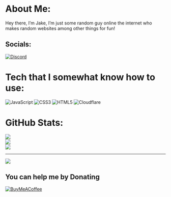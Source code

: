 # About Me:
Hey there, I’m Jake, I’m just some random guy online the internet who makes random websites among other things for fun!


## Socials:
[![Discord](https://img.shields.io/badge/Discord-%237289DA.svg?logo=discord&logoColor=white)](https://discord.gg/discord.com/users/jakeyboiishere) 

# Tech that I somewhat know how to use:
![JavaScript](https://img.shields.io/badge/javascript-%23323330.svg?style=for-the-badge&logo=javascript&logoColor=%23F7DF1E) ![CSS3](https://img.shields.io/badge/css3-%231572B6.svg?style=for-the-badge&logo=css3&logoColor=white) ![HTML5](https://img.shields.io/badge/html5-%23E34F26.svg?style=for-the-badge&logo=html5&logoColor=white) ![Cloudflare](https://img.shields.io/badge/Cloudflare-F38020?style=for-the-badge&logo=Cloudflare&logoColor=white)
# GitHub Stats:
![](https://github-readme-stats.vercel.app/api?username=somerandomguyonhere&theme=dark&hide_border=false&include_all_commits=false&count_private=false)<br/>
![](https://nirzak-streak-stats.vercel.app/?user=somerandomguyonhere&theme=dark&hide_border=false)<br/>
![](https://github-readme-stats.vercel.app/api/top-langs/?username=somerandomguyonhere&theme=dark&hide_border=false&include_all_commits=false&count_private=false&layout=compact)

---
[![](https://visitcount.itsvg.in/api?id=somerandomguyonhere&icon=0&color=0)](https://visitcount.itsvg.in)

  ## You can help me by Donating
  [![BuyMeACoffee](https://img.shields.io/badge/Buy%20Me%20a%20Coffee-ffdd00?style=for-the-badge&logo=buy-me-a-coffee&logoColor=black)](https://buymeacoffee.com/https://buymeacoffee.com/jakeyboiishere?new=1) 
